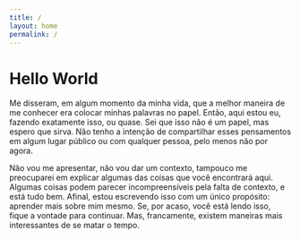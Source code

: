 ```yaml
---
title: /
layout: home
permalink: /
---
```


# Hello World

Me disseram, em algum momento da minha vida, que a melhor maneira de me conhecer era colocar minhas palavras no papel. Então, aqui estou eu, fazendo exatamente isso, ou quase. Sei que isso não é um papel, mas espero que sirva. Não tenho a intenção de compartilhar esses pensamentos em algum lugar público ou com qualquer pessoa, pelo menos não por agora.

Não vou me apresentar, não vou dar um contexto, tampouco me preocuparei em explicar algumas das coisas que você encontrará aqui. Algumas coisas podem parecer incompreensíveis pela falta de contexto, e está tudo bem. Afinal, estou escrevendo isso com um único propósito: aprender mais sobre mim mesmo. Se, por acaso, você está lendo isso, fique a vontade para continuar. Mas, francamente, existem maneiras mais interessantes de se matar o tempo.
